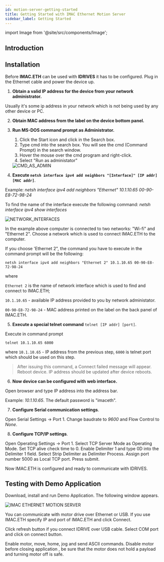 ```yaml
---
id: motion-server-getting-started
title: Getting Started with IMAC Ethernet Motion Server
sidebar_label: Getting Started
---
```


import Image from '@site/src/components/Image';

## Introduction

## Installation

Before **IMAC.ETH** can be used with **IDRIVES** it has to be configured. Plug in the Ethernet cable and power the device up.

1. **Obtain a valid IP address for the device from your network administrator.**

Usually it's some ip address in your network which is not being used by any other device or PC.

2. **Obtain MAC address from the label on the device bottom panel.**

3. **Run MS-DOS command prompt as Administrator.**

    1. Click the Start icon and click in the Search box.
    2. Type cmd into the search box. You will see the cmd (Command Prompt) in the search window.
    3. Hover the mouse over the cmd program and right-click.
    4. Select "Run as administator"

    <Image src="../assets/eth/cmd_search.jpg" alt="CMD_AS_ADMIN" />
    

4. **Execute `netsh interface ipv4 add neighbors "[Interface]" [IP addr] [MAC addr]`**. 

Example: *netsh interface ipv4 add neighbors "Ethernet" 10.1.10.65 00-90-E8-72-98-24*

To find the name of the interface execute the following command: *netsh interface ipv4 show interfaces*

  <Image src="../assets/eth/netsh1.jpg" alt="NETWORK_INTERFACES" />

In the example above computer is connected to two networks: "Wi-fi" and "Ethernet 2".
Choose a network which is used to connect IMAC.ETH to the computer.

If you choose 'Ethernet 2", the command you have to execute in the command prompt will be the following:

```
netsh interface ipv4 add neighbors "Ethernet 2" 10.1.10.65 00-90-E8-72-98-24
```

where

`Ethernet 2` is the name of network interface which is used to find and connect to IMAC.ETH;

`10.1.10.65` - available IP address provided to you by network administator.

`00-90-E8-72-98-24` - MAC address printed on the label on the back panel of IMAC.ETH.


5. **Execute a special telnet command** `telnet [IP addr] [port]`.

Execute in command prompt 

```
telnet 10.1.10.65 6000
```

where `10.1.10.65` - IP address from the previous step, 
`6000` is telnet port which should be used on this step.
    
>After issuing this command, a Connect failed message will appear. Reboot device. IP address should be updated after device reboots.

6. **Now device can be configured with web interface.** 

Open browser and type IP address into the address bar. 

Example: *10.1.10.65*. The default password is "imaceth".

7. **Configure Serial communication settings**.

 Open Serial Settings -> Port 1. Change baudrate to *9600* and Flow Control to *None*.

8. **Configure TCP/IP settings**.

Open Operating Settings -> Port 1. Select TCP Server Mode as Operating Mode. Set TCP alive check time to 0. Enable Delimiter 1 and type 0D into the Delimiter 1 field. Select Strip Delimiter as Delimiter Process. Assign port number 5000 as Local TCP port. Press submit.

Now IMAC.ETH is configured and ready to communicate with IDRIVES.

## Testing with Demo Application

Download, install and run Demo Application. The following window appears.

<Image src="../assets/eth/imac-ethernet-motion-server.jpg" alt="IMAC ETHERNET MOTION SERVER" />


You can communicate with motor drive over Ethernet or USB.
If you use IMAC.ETH specify IP and port of IMAC.ETH and click Connect.

Click refresh button if you connect IDRIVE over USB cable.
Select COM port and click on connect button.

Enable motor, move, home, jog and send ASCII commands.
Disable motor before closing application , be sure that the motor does not hold a payload and turning motor off is safe.